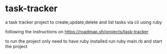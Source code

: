 # task-tracker
a task tracker project to create,update,delete and list tasks via cli using ruby

following the instructions on https://roadmap.sh/projects/task-tracker

to run the project only need to have ruby installed
run ruby main.rb and start the project
